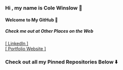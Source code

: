 ###  Hi , my name is Cole Winslow 🚀  
#### Welcome to My GitHub 👾


##### Check me out at Other Places on the Web
 <a href="https://www.linkedin.com/in/cole-winslow/">[ LinkedIn ]</a>  
 <a target="blank" href="https://colewinslowportfolio.netlify.app/">[ Portfolio Website ]</a>

###  Check out all my Pinned Repositories Below ⬇️
